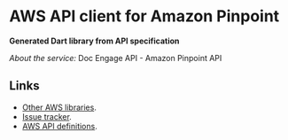 # AWS API client for Amazon Pinpoint

**Generated Dart library from API specification**

*About the service:*
Doc Engage API - Amazon Pinpoint API

## Links

- [Other AWS libraries](https://github.com/agilord/aws_client/tree/master/generated).
- [Issue tracker](https://github.com/agilord/aws_client/issues).
- [AWS API definitions](https://github.com/aws/aws-sdk-js/tree/master/apis).
